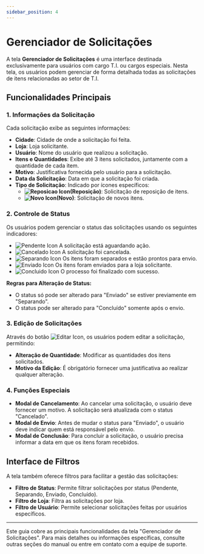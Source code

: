 ```yaml
---
sidebar_position: 4
---
```


# Gerenciador de Solicitações

A tela **Gerenciador de Solicitações** é uma interface destinada exclusivamente para usuários com cargo T.I. ou cargos especiais. Nesta tela, os usuários podem gerenciar de forma detalhada todas as solicitações de itens relacionadas ao setor de T.I.

## Funcionalidades Principais

### 1. Informações da Solicitação

Cada solicitação exibe as seguintes informações:
- **Cidade**: Cidade de onde a solicitação foi feita.
- **Loja**: Loja solicitante.
- **Usuário**: Nome do usuário que realizou a solicitação.
- **Itens e Quantidades**: Exibe até 3 itens solicitados, juntamente com a quantidade de cada item.
- **Motivo**: Justificativa fornecida pelo usuário para a solicitação.
- **Data da Solicitação**: Data em que a solicitação foi criada.
- **Tipo de Solicitação**: Indicado por ícones específicos:
  - **![Reposicao Icon](/img/reposicao.png)(Reposição)**: Solicitação de reposição de itens.
  - **![Novo Icon](/img/novo.png)(Novo)**: Solicitação de novos itens.

### 2. Controle de Status

Os usuários podem gerenciar o status das solicitações usando os seguintes indicadores:
- ![Pendente Icon](/img/pendente.png) A solicitação está aguardando ação.
- ![Cancelado Icon](/img/cancelado.png)  A solicitação foi cancelada.
- ![Separando Icon](/img/separando.png) Os itens foram separados e estão prontos para envio.
- ![Enviado Icon](/img/enviado.png) Os itens foram enviados para a loja solicitante.
- ![Concluido Icon](/img/concluido.png) O processo foi finalizado com sucesso.

**Regras para Alteração de Status:**
- O status só pode ser alterado para "Enviado" se estiver previamente em "Separando".
- O status pode ser alterado para "Concluído" somente após o envio.

### 3. Edição de Solicitações

Através do botão ![Editar Icon](/img/editar.png), os usuários podem editar a solicitação, permitindo:
- **Alteração de Quantidade**: Modificar as quantidades dos itens solicitados.
- **Motivo da Edição**: É obrigatório fornecer uma justificativa ao realizar qualquer alteração.

### 4. Funções Especiais

- **Modal de Cancelamento**: Ao cancelar uma solicitação, o usuário deve fornecer um motivo. A solicitação será atualizada com o status "Cancelado".
- **Modal de Envio**: Antes de mudar o status para "Enviado", o usuário deve indicar quem está responsável pelo envio.
- **Modal de Conclusão**: Para concluir a solicitação, o usuário precisa informar a data em que os itens foram recebidos.

## Interface de Filtros

A tela também oferece filtros para facilitar a gestão das solicitações:
- **Filtro de Status**: Permite filtrar solicitações por status (Pendente, Separando, Enviado, Concluído).
- **Filtro de Loja**: Filtra as solicitações por loja.
- **Filtro de Usuário**: Permite selecionar solicitações feitas por usuários específicos.

---

Este guia cobre as principais funcionalidades da tela "Gerenciador de Solicitações". Para mais detalhes ou informações específicas, consulte outras seções do manual ou entre em contato com a equipe de suporte.
